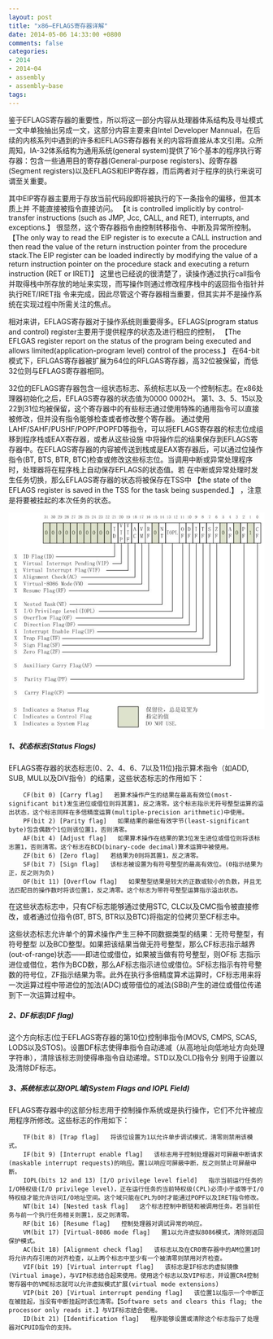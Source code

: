 ```yaml
---
layout: post
title: "x86—EFLAGS寄存器详解"
date: 2014-05-06 14:33:00 +0800
comments: false
categories:
- 2014
- 2014~04
- assembly
- assembly~base
tags:
---
```

  鉴于EFLAGS寄存器的重要性，所以将这一部分内容从处理器体系结构及寻址模式一文中单独抽出另成一文，这部分内容主要来自Intel Developer Mannual，在后续的内核系列中遇到的许多和EFLAGS寄存器有关的内容将直接从本文引用。众所周知，IA-32体系结构为通用系统(general system)提供了16个基本的程序执行寄存器：包含一些通用目的寄存器(General-purpose registers)、段寄存器(Segment registers)以及EFLAGS和EIP寄存器，而后两者对于程序的执行来说可谓至关重要。

  其中EIP寄存器主要用于存放当前代码段即将被执行的下一条指令的偏移，但其本质上并 不能直接被指令直接访问。 【it is controlled implicitly by control-transfer instructions (such as JMP, Jcc, CALL, and RET), interrupts, and exceptions.】 很显然，这个寄存器指令由控制转移指令、中断及异常所控制。 【The only way to read the EIP register is to execute a CALL instruction and then read the value of the return instruction pointer from the procedure stack.The EIP register can be loaded indirectly by modifying the value of a return instruction pointer on the procedure stack and executing a return instruction (RET or IRET)】  这里也已经说的很清楚了，读操作通过执行call指令并取得栈中所存放的地址来实现，而写操作则通过修改程序栈中的返回指令指针并执行RET/IRET指 令来完成，因此尽管这个寄存器相当重要，但其实并不是操作系统在实现过程中所需关注的焦点。

  相对来讲，EFLAGS寄存器对于操作系统则重要得多。EFLAGS(program status and control) register主要用于提供程序的状态及进行相应的控制， 【The EFLGAS register report on the status of the program being executed and allows limited(application-program level) control of the process.】 在64-bit模式下，EFLGAS寄存器被扩展为64位的RFLGAS寄存器，高32位被保留，而低32位则与EFLAGS寄存器相同。

  32位的EFLAGS寄存器包含一组状态标志、系统标志以及一个控制标志。在x86处理器初始化之后，EFLAGS寄存器的状态值为0000 0002H。 第1、3、5、15以及22到31位均被保留，这个寄存器中的有些标志通过使用特殊的通用指令可以直接被修改，但并没有指令能够检查或者修改整个寄存器。 通过使用LAHF/SAHF/PUSHF/POPF/POPFD等指令，可以将EFLAGS寄存器的标志位成组移到程序栈或EAX寄存器，或者从这些设施 中将操作后的结果保存到EFLAGS寄存器中。在EFLAGS寄存器的内容被传送到栈或是EAX寄存器后，可以通过位操作指令(BT, BTS, BTR, BTC)检查或修改这些标志位。当调用中断或异常处理程序时，处理器将在程序栈上自动保存EFLAGS的状态值。若 在中断或异常处理时发生任务切换，那么EFLAGS寄存器的状态将被保存在TSS中 【the state of the EFLAGS register is saved in the TSS for the task being suspended.】 ，注意是将要被挂起的本次任务的状态。

![](/images/assembly/2014-05-06.jpg)

##### 1、状态标志(Status Flags)  
EFLAGS寄存器的状态标志(0、2、4、6、7以及11位)指示算术指令（如ADD, SUB, MUL以及DIV指令）的结果，这些状态标志的作用如下：
```
    CF(bit 0) [Carry flag]   若算术操作产生的结果在最高有效位(most-significant bit)发生进位或借位则将其置1，反之清零。这个标志指示无符号整型运算的溢出状态，这个标志同样在多倍精度运算(multiple-precision arithmetic)中使用。
    PF(bit 2) [Parity flag]   如果结果的最低有效字节(least-significant byte)包含偶数个1位则该位置1，否则清零。
    AF(bit 4) [Adjust flag]   如果算术操作在结果的第3位发生进位或借位则将该标志置1，否则清零。这个标志在BCD(binary-code decimal)算术运算中被使用。
    ZF(bit 6) [Zero flag]   若结果为0则将其置1，反之清零。
    SF(bit 7) [Sign flag]   该标志被设置为有符号整型的最高有效位。(0指示结果为正，反之则为负)
    OF(bit 11) [Overflow flag]   如果整型结果是较大的正数或较小的负数，并且无法匹配目的操作数时将该位置1，反之清零。这个标志为带符号整型运算指示溢出状态。
```
在这些状态标志中，只有CF标志能够通过使用STC, CLC以及CMC指令被直接修改，或者通过位指令(BT, BTS, BTR以及BTC)将指定的位拷贝至CF标志中。

这些状态标志允许单个的算术操作产生三种不同数据类型的结果：无符号整型，有符号整型 以及BCD整型。如果把该结果当做无符号整型，那么CF标志指示越界(out-of-range)状态——即进位或借位，如果被当做有符号整型，则OF标 志指示进位或借位，若作为BCD数，那么AF标志指示进位或借位。SF标志指示有符号整数的符号位，ZF指示结果为零。此外在执行多倍精度算术运算时，CF标志用来将一次运算过程中带进位的加法(ADC)或带借位的减法(SBB)产生的进位或借位传递到下一次运算过程中。

##### 2、DF标志(DF flag)
这个方向标志(位于EFLAGS寄存器的第10位)控制串指令(MOVS, CMPS, SCAS, LODS以及STOS)。设置DF标志使得串指令自动递减（从高地址向低地址方向处理字符串），清除该标志则使得串指令自动递增。STD以及CLD指令分 别用于设置以及清除DF标志。

##### 3、系统标志以及IOPL域(System Flags and IOPL Field)
EFLAGS寄存器中的这部分标志用于控制操作系统或是执行操作，它们不允许被应用程序所修改。这些标志的作用如下：
```
    TF(bit 8) [Trap flag]   将该位设置为1以允许单步调试模式，清零则禁用该模式。
    IF(bit 9) [Interrupt enable flag]   该标志用于控制处理器对可屏蔽中断请求(maskable interrupt requests)的响应。置1以响应可屏蔽中断，反之则禁止可屏蔽中断。
    IOPL(bits 12 and 13) [I/O privilege level field]   指示当前运行任务的I/O特权级(I/O privilege level)，正在运行任务的当前特权级(CPL)必须小于或等于I/O特权级才能允许访问I/O地址空间。这个域只能在CPL为0时才能通过POPF以及IRET指令修改。
    NT(bit 14) [Nested task flag]   这个标志控制中断链和被调用任务。若当前任务与前一个执行任务相关则置1，反之则清零。
    RF(bit 16) [Resume flag]   控制处理器对调试异常的响应。
    VM(bit 17) [Virtual-8086 mode flag]   置1以允许虚拟8086模式，清除则返回保护模式。
    AC(bit 18) [Alignment check flag]   该标志以及在CR0寄存器中的AM位置1时将允许内存引用的对齐检查，以上两个标志中至少有一个被清零则禁用对齐检查。
    VIF(bit 19) [Virtual interrupt flag]   该标志是IF标志的虚拟镜像(Virtual image)，与VIP标志结合起来使用。使用这个标志以及VIP标志，并设置CR4控制寄存器中的VME标志就可以允许虚拟模式扩展(virtual mode extensions)
    VIP(bit 20) [Virtual interrupt pending flag]   该位置1以指示一个中断正在被挂起，当没有中断挂起时该位清零。【Software sets and clears this flag; the processor only reads it.】与VIF标志结合使用。
    ID(bit 21) [Identification flag]   程序能够设置或清除这个标志指示了处理器对CPUID指令的支持。
```

